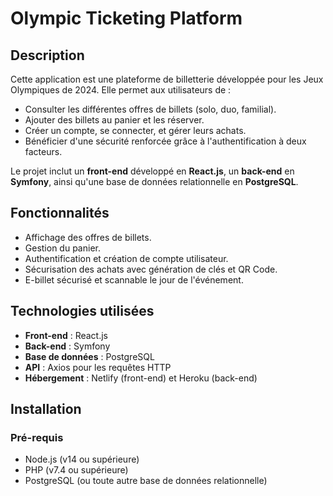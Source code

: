 # Olympic Ticketing Platform

## Description

Cette application est une plateforme de billetterie développée pour les Jeux Olympiques de 2024. Elle permet aux utilisateurs de :
- Consulter les différentes offres de billets (solo, duo, familial).
- Ajouter des billets au panier et les réserver.
- Créer un compte, se connecter, et gérer leurs achats.
- Bénéficier d'une sécurité renforcée grâce à l'authentification à deux facteurs.

Le projet inclut un **front-end** développé en **React.js**, un **back-end** en **Symfony**, ainsi qu'une base de données relationnelle en **PostgreSQL**.

## Fonctionnalités

- Affichage des offres de billets.
- Gestion du panier.
- Authentification et création de compte utilisateur.
- Sécurisation des achats avec génération de clés et QR Code.
- E-billet sécurisé et scannable le jour de l'événement.

## Technologies utilisées

- **Front-end** : React.js
- **Back-end** : Symfony
- **Base de données** : PostgreSQL
- **API** : Axios pour les requêtes HTTP
- **Hébergement** : Netlify (front-end) et Heroku (back-end)

## Installation

### Pré-requis

- Node.js (v14 ou supérieure)
- PHP (v7.4 ou supérieure)
- PostgreSQL (ou toute autre base de données relationnelle)
